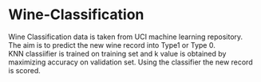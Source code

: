 # Wine-Classification
Wine Classification data is taken from UCI machine learning repository. <br/>
The aim is to predict the new wine record into Type1 or Type 0.<br/>
KNN classiifier is trained on training set and k value is obtained by maximizing accuracy on validation set. 
Using the classifier the new record is scored.
